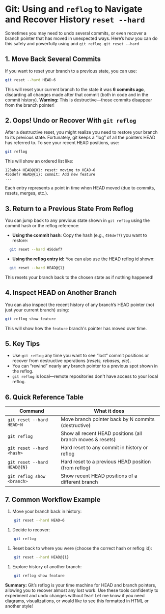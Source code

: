 # Git: Using and `reflog` to Navigate and Recover History `reset --hard`

Sometimes you may need to undo several commits, or even recover a branch pointer that has moved in unexpected ways.
Here’s how you can do this safely and powerfully using and `git reflog`. `git reset --hard`

## 1. Move Back Several Commits

If you want to reset your branch to a previous state, you can use:

``` bash
git reset --hard HEAD~6
```

This will reset your current branch to the state it was **6 commits ago**, discarding all changes made after that
commit (both in code and in the commit history).
**Warning:** This is destructive—those commits disappear from the branch pointer!

## 2. Oops! Undo or Recover With `git reflog`

After a destructive reset, you might realize you need to restore your branch to its previous state. Fortunately, git
keeps a “log” of all the pointers HEAD has referred to.
To see your recent HEAD positions, use:

``` bash
git reflog
```

This will show an ordered list like:

``` 
123abc4 HEAD@{0}: reset: moving to HEAD~6
456def7 HEAD@{1}: commit: Add new feature
...
```

Each entry represents a point in time when HEAD moved (due to commits, resets, merges, etc.).

## 3. Return to a Previous State From Reflog

You can jump back to any previous state shown in `git reflog` using the commit hash or the reflog reference:

- **Using the commit hash:**
  Copy the hash (e.g., `456def7`) you want to restore:

``` bash
  git reset --hard 456def7
```

- **Using the reflog entry id:**
  You can also use the HEAD reflog id shown:

``` bash
  git reset --hard HEAD@{1}
```

This resets your branch back to the chosen state as if nothing happened!

## 4. Inspect HEAD on Another Branch

You can also inspect the recent history of any branch’s HEAD pointer (not just your current branch) using:

``` bash
git reflog show feature
```

This will show how the `feature` branch's pointer has moved over time.

## 5. Key Tips

- Use `git reflog` any time you want to see “lost” commit positions or recover from destructive operations (_resets,
  rebases, etc_).
- You can “rewind” nearly any branch pointer to a previous spot shown in the reflog.
- `git reflog` is local—remote repositories don't have access to your local reflog.

## 6. Quick Reference Table

| Command                     | What it does                                               |
|-----------------------------|------------------------------------------------------------|
| `git reset --hard HEAD~N`   | Move branch pointer back by N commits (destructive)        |
| `git reflog`                | Show all recent HEAD positions (all branch moves & resets) |
| `git reset --hard <hash>`   | Hard reset to any commit in history or reflog              |
| `git reset --hard HEAD@{N}` | Hard reset to a previous HEAD position (from reflog)       |
| `git reflog show <branch>`  | Show recent HEAD positions of a different branch           |

## 7. Common Workflow Example

1. Move your branch back in history:

``` bash
    git reset --hard HEAD~6
```

1. Decide to recover:

``` bash
    git reflog
```

1. Reset back to where you were (choose the correct hash or reflog id):

``` bash
    git reset --hard HEAD@{1}
```

1. Explore history of another branch:

``` bash
    git reflog show feature
```

**Summary:**
Git’s reflog is your time machine for HEAD and branch pointers, allowing you to recover almost any lost work.
Use these tools confidently to experiment and undo changes without fear!
Let me know if you need diagrams, visualizations, or would like to see this formatted in HTML or another style!
